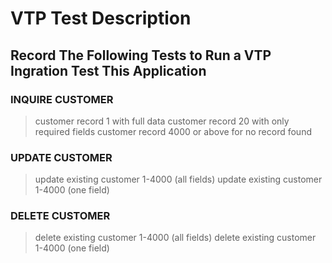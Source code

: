 # **VTP Test Description** 

## Record The Following Tests to Run a VTP Ingration Test This Application

### INQUIRE CUSTOMER
> customer record 1 with full data
> customer record 20 with only required fields 
> customer record 4000 or above for no record found

### UPDATE CUSTOMER
> update existing customer 1-4000 (all fields)
> update existing customer 1-4000 (one field)

### DELETE CUSTOMER
> delete existing customer 1-4000 (all fields)
> delete existing customer 1-4000 (one field)
